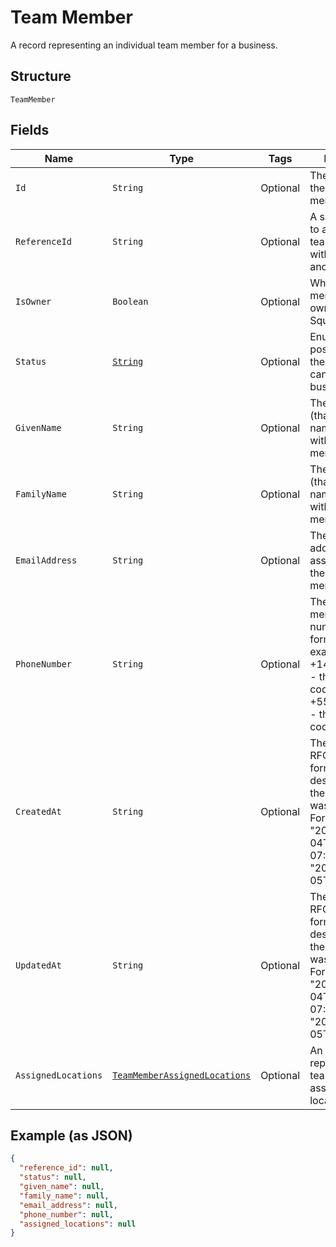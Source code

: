 
# Team Member

A record representing an individual team member for a business.

## Structure

`TeamMember`

## Fields

| Name | Type | Tags | Description | Getter |
|  --- | --- | --- | --- | --- |
| `Id` | `String` | Optional | The unique ID for the team member. | String getId() |
| `ReferenceId` | `String` | Optional | A second ID used to associate the team member with an entity in another system. | String getReferenceId() |
| `IsOwner` | `Boolean` | Optional | Whether the team member is the owner of the Square account. | Boolean getIsOwner() |
| `Status` | [`String`](../../doc/models/team-member-status.md) | Optional | Enumerates the possible statuses the team member can have within a business. | String getStatus() |
| `GivenName` | `String` | Optional | The given name (that is, the first name) associated with the team member. | String getGivenName() |
| `FamilyName` | `String` | Optional | The family name (that is, the last name) associated with the team member. | String getFamilyName() |
| `EmailAddress` | `String` | Optional | The email address associated with the team member. | String getEmailAddress() |
| `PhoneNumber` | `String` | Optional | The team member's phone number, in E.164 format. For example:<br>+14155552671 - the country code is 1 for US<br>+551155256325 - the country code is 55 for BR | String getPhoneNumber() |
| `CreatedAt` | `String` | Optional | The timestamp, in RFC 3339 format, describing when the team member was created.<br>For example, "2018-10-04T04:00:00-07:00" or "2019-02-05T12:00:00Z". | String getCreatedAt() |
| `UpdatedAt` | `String` | Optional | The timestamp, in RFC 3339 format, describing when the team member was last updated.<br>For example, "2018-10-04T04:00:00-07:00" or "2019-02-05T12:00:00Z". | String getUpdatedAt() |
| `AssignedLocations` | [`TeamMemberAssignedLocations`](../../doc/models/team-member-assigned-locations.md) | Optional | An object that represents a team member's assignment to locations. | TeamMemberAssignedLocations getAssignedLocations() |

## Example (as JSON)

```json
{
  "reference_id": null,
  "status": null,
  "given_name": null,
  "family_name": null,
  "email_address": null,
  "phone_number": null,
  "assigned_locations": null
}
```

